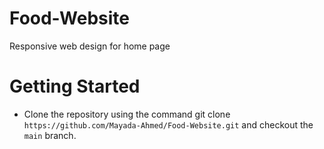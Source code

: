 # Food-Website
Responsive web design for home page

# Getting Started
- Clone the repository using the command git clone `https://github.com/Mayada-Ahmed/Food-Website.git` and checkout the `main` branch.
